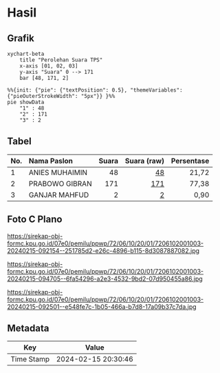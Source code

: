 # Hasil

## Grafik

```mermaid
xychart-beta
    title "Perolehan Suara TPS"
    x-axis [01, 02, 03]
    y-axis "Suara" 0 --> 171
    bar [48, 171, 2]
```

```mermaid
%%{init: {"pie": {"textPosition": 0.5}, "themeVariables": {"pieOuterStrokeWidth": "5px"}} }%%
pie showData
    "1" : 48
    "2" : 171
    "3" : 2
```

## Tabel

| No. | Nama Paslon    | Suara | Suara (raw) | Persentase |
|:--- |:-------------- | -----:| -----------:| ----------:|
| 1   | ANIES MUHAIMIN | 48    | [48][p-1]   | 21,72      |
| 2   | PRABOWO GIBRAN | 171   | [171][p-2]  | 77,38      |
| 3   | GANJAR MAHFUD  | 2     | [2][p-3]    | 0,90       |


[p-1]: https://github.com/gigit-pemilu/pemilu-2024-72-sulawesi-tengah/blob/main/pilpres/hitung-suara/sub/72-sulawesi-tengah/sub/06-morowali/sub/10-bahodopi/sub/2001-bete-bete/sub/003-tps/sub/paslon-1.txt
[p-2]: https://github.com/gigit-pemilu/pemilu-2024-72-sulawesi-tengah/blob/main/pilpres/hitung-suara/sub/72-sulawesi-tengah/sub/06-morowali/sub/10-bahodopi/sub/2001-bete-bete/sub/003-tps/sub/paslon-2.txt
[p-3]: https://github.com/gigit-pemilu/pemilu-2024-72-sulawesi-tengah/blob/main/pilpres/hitung-suara/sub/72-sulawesi-tengah/sub/06-morowali/sub/10-bahodopi/sub/2001-bete-bete/sub/003-tps/sub/paslon-3.txt

## Foto C Plano

https://sirekap-obj-formc.kpu.go.id/07e0/pemilu/ppwp/72/06/10/20/01/7206102001003-20240215-092154--251785d2-e26c-4896-b115-8d3087887082.jpg

https://sirekap-obj-formc.kpu.go.id/07e0/pemilu/ppwp/72/06/10/20/01/7206102001003-20240215-094705--6fa54296-a2e3-4532-9bd2-07d950455a86.jpg

https://sirekap-obj-formc.kpu.go.id/07e0/pemilu/ppwp/72/06/10/20/01/7206102001003-20240215-092501--e548fe7c-1b05-466a-b7d8-17a09b37c7da.jpg


## Metadata

| Key        | Value               |
| ---------- | ------------------- |
| Time Stamp | 2024-02-15 20:30:46 |



